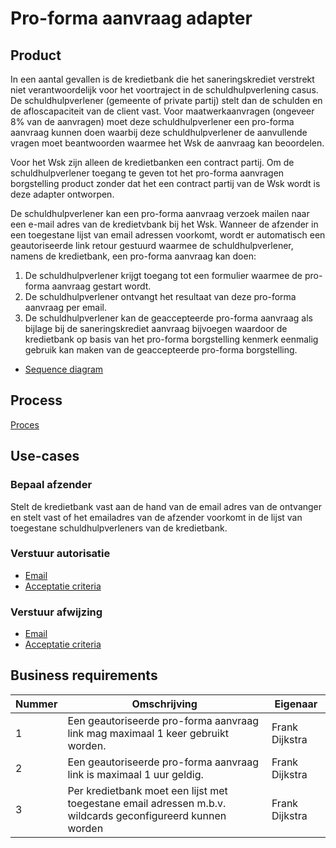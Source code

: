 # Pro-forma aanvraag adapter

## Product

In een aantal gevallen is de kredietbank die het saneringskrediet verstrekt niet verantwoordelijk voor het voortraject in de schuldhulpverlening casus.
De schuldhulpverlener (gemeente of private partij) stelt dan de schulden en de afloscapaciteit van de client vast.
Voor maatwerkaanvragen (ongeveer 8% van de aanvragen) moet deze schuldhulpverlener een pro-forma aanvraag kunnen doen waarbij deze schuldhulpverlener de aanvullende vragen moet beantwoorden waarmee het Wsk de aanvraag kan beoordelen.

Voor het Wsk zijn alleen de kredietbanken een contract partij. Om de schuldhulpverlener toegang te geven tot het pro-forma aanvragen borgstelling product zonder dat het een contract partij van de Wsk wordt is deze adapter ontworpen.

De schuldhulpverlener kan een pro-forma aanvraag verzoek mailen naar een e-mail adres van de kredietvbank bij het Wsk. Wanneer de afzender in een toegestane lijst van email adressen voorkomt, wordt er automatisch een geautoriseerde link retour gestuurd waarmee de schuldhulpverlener, namens de kredietbank, een pro-forma aanvraag kan doen:

1. De schuldhulpverlener krijgt toegang tot een formulier waarmee de pro-forma aanvraag gestart wordt.
1. De schuldhulpverlener ontvangt het resultaat van deze pro-forma aanvraag per email.
1. De schuldhulpverlener kan de geaccepteerde pro-forma aanvraag als bijlage bij de saneringskrediet aanvraag bijvoegen waardoor de kredietbank op basis van het pro-forma borgstelling kenmerk eenmalig gebruik kan maken van de geaccepteerde pro-forma borgstelling.

* [Sequence diagram](sequence-diagram.puml)

## Process

[Proces](proces.bpmn)

## Use-cases

### Bepaal afzender

Stelt de kredietbank vast aan de hand van de email adres van de ontvanger en stelt vast of het emailadres van de afzender voorkomt in de lijst van toegestane schuldhulpverleners van de kredietbank.

### Verstuur autorisatie

* [Email](autorisatie.email.md)
* [Acceptatie criteria](../../100_processen/verstuur-email.feature)

### Verstuur afwijzing

* [Email](afwijzing.email.md)
* [Acceptatie criteria](../../100_processen/verstuur-email.feature)

## Business requirements

| Nummer | Omschrijving     | Eigenaar                  |
| -------| ---------------- | ------------------------- |
| 1      | Een geautoriseerde pro-forma aanvraag link mag maximaal 1 keer gebruikt worden.                                 | Frank Dijkstra |
| 2      | Een geautoriseerde pro-forma aanvraag link is maximaal 1 uur geldig.                                            | Frank Dijkstra |
| 3      | Per kredietbank moet een lijst met toegestane email adressen m.b.v. wildcards geconfigureerd kunnen worden      | Frank Dijkstra |
